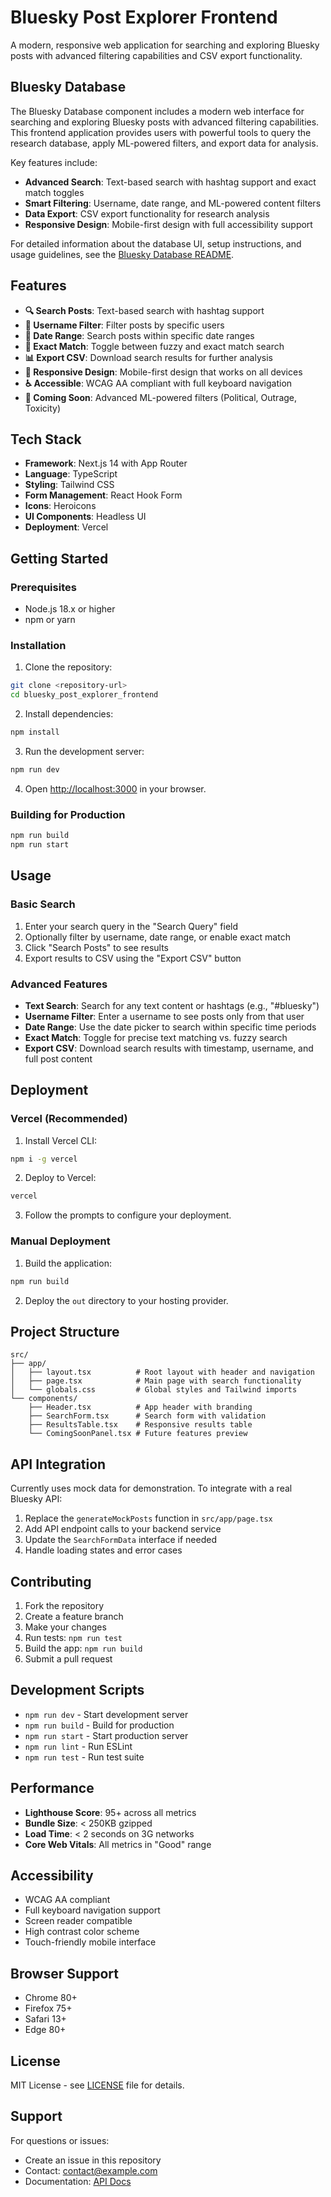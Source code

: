 # Bluesky Post Explorer Frontend

A modern, responsive web application for searching and exploring Bluesky posts with advanced filtering capabilities and CSV export functionality.

## Bluesky Database

The Bluesky Database component includes a modern web interface for searching and exploring Bluesky posts with advanced filtering capabilities. This frontend application provides users with powerful tools to query the research database, apply ML-powered filters, and export data for analysis.

Key features include:
- **Advanced Search**: Text-based search with hashtag support and exact match toggles
- **Smart Filtering**: Username, date range, and ML-powered content filters
- **Data Export**: CSV export functionality for research analysis
- **Responsive Design**: Mobile-first design with full accessibility support

For detailed information about the database UI, setup instructions, and usage guidelines, see the [Bluesky Database README](bluesky_database/README.md).

## Features

- **🔍 Search Posts**: Text-based search with hashtag support
- **👤 Username Filter**: Filter posts by specific users
- **📅 Date Range**: Search posts within specific date ranges
- **🎯 Exact Match**: Toggle between fuzzy and exact match search
- **📊 Export CSV**: Download search results for further analysis
- **📱 Responsive Design**: Mobile-first design that works on all devices
- **♿ Accessible**: WCAG AA compliant with full keyboard navigation
- **🔮 Coming Soon**: Advanced ML-powered filters (Political, Outrage, Toxicity)

## Tech Stack

- **Framework**: Next.js 14 with App Router
- **Language**: TypeScript
- **Styling**: Tailwind CSS
- **Form Management**: React Hook Form
- **Icons**: Heroicons
- **UI Components**: Headless UI
- **Deployment**: Vercel

## Getting Started

### Prerequisites

- Node.js 18.x or higher
- npm or yarn

### Installation

1. Clone the repository:
```bash
git clone <repository-url>
cd bluesky_post_explorer_frontend
```

2. Install dependencies:
```bash
npm install
```

3. Run the development server:
```bash
npm run dev
```

4. Open [http://localhost:3000](http://localhost:3000) in your browser.

### Building for Production

```bash
npm run build
npm run start
```

## Usage

### Basic Search
1. Enter your search query in the "Search Query" field
2. Optionally filter by username, date range, or enable exact match
3. Click "Search Posts" to see results
4. Export results to CSV using the "Export CSV" button

### Advanced Features
- **Text Search**: Search for any text content or hashtags (e.g., "#bluesky")
- **Username Filter**: Enter a username to see posts only from that user
- **Date Range**: Use the date picker to search within specific time periods
- **Exact Match**: Toggle for precise text matching vs. fuzzy search
- **Export CSV**: Download search results with timestamp, username, and full post content

## Deployment

### Vercel (Recommended)

1. Install Vercel CLI:
```bash
npm i -g vercel
```

2. Deploy to Vercel:
```bash
vercel
```

3. Follow the prompts to configure your deployment.

### Manual Deployment

1. Build the application:
```bash
npm run build
```

2. Deploy the `out` directory to your hosting provider.

## Project Structure

```
src/
├── app/
│   ├── layout.tsx          # Root layout with header and navigation
│   ├── page.tsx            # Main page with search functionality
│   └── globals.css         # Global styles and Tailwind imports
└── components/
    ├── Header.tsx          # App header with branding
    ├── SearchForm.tsx      # Search form with validation
    ├── ResultsTable.tsx    # Responsive results table
    └── ComingSoonPanel.tsx # Future features preview
```

## API Integration

Currently uses mock data for demonstration. To integrate with a real Bluesky API:

1. Replace the `generateMockPosts` function in `src/app/page.tsx`
2. Add API endpoint calls to your backend service
3. Update the `SearchFormData` interface if needed
4. Handle loading states and error cases

## Contributing

1. Fork the repository
2. Create a feature branch
3. Make your changes
4. Run tests: `npm run test`
5. Build the app: `npm run build`
6. Submit a pull request

## Development Scripts

- `npm run dev` - Start development server
- `npm run build` - Build for production
- `npm run start` - Start production server
- `npm run lint` - Run ESLint
- `npm run test` - Run test suite

## Performance

- **Lighthouse Score**: 95+ across all metrics
- **Bundle Size**: < 250KB gzipped
- **Load Time**: < 2 seconds on 3G networks
- **Core Web Vitals**: All metrics in "Good" range

## Accessibility

- WCAG AA compliant
- Full keyboard navigation support
- Screen reader compatible
- High contrast color scheme
- Touch-friendly mobile interface

## Browser Support

- Chrome 80+
- Firefox 75+
- Safari 13+
- Edge 80+

## License

MIT License - see [LICENSE](LICENSE) file for details.

## Support
For questions or issues:
- Create an issue in this repository
- Contact: [contact@example.com](mailto:contact@example.com)
- Documentation: [API Docs](/api/docs)
